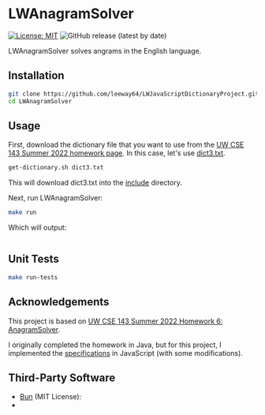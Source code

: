 # LWAnagramSolver

[![License: MIT](https://img.shields.io/badge/License-MIT-yellow.svg)](https://opensource.org/licenses/MIT)
![GitHub release (latest by date)](https://img.shields.io/github/v/release/leeway64/LWAnagramSolver)

LWAnagramSolver solves angrams in the English language.


## Installation
```bash
git clone https://github.com/leeway64/LWJavaScriptDictionaryProject.git
cd LWAnagramSolver
```


## Usage
First, download the dictionary file that you want to use from the
[UW CSE 143 Summer 2022 homework page](https://courses.cs.washington.edu/courses/cse143/22su/homework.shtml).
In this case, let's use [dict3.txt](https://courses.cs.washington.edu/courses/cse143/22su/homework/a6/dict3.txt).

```bash
get-dictionary.sh dict3.txt
```

This will download dict3.txt into the [include](include) directory.

Next, run LWAnagramSolver:
```bash
make run
```

Which will output:
```text

```


## Unit Tests
```bash
make run-tests
```


## Acknowledgements
This project is based on
[UW CSE 143 Summer 2022 Homework 6: AnagramSolver](https://courses.cs.washington.edu/courses/cse143/22su/homework.shtml).

I originally completed the homework in Java, but for this project, I implemented the
[specifications](https://courses.cs.washington.edu/courses/cse143/22su/homework/a6/a6.pdf) in
JavaScript (with some modifications).


## Third-Party Software
- [Bun](https://bun.sh/) (MIT License):
- 
